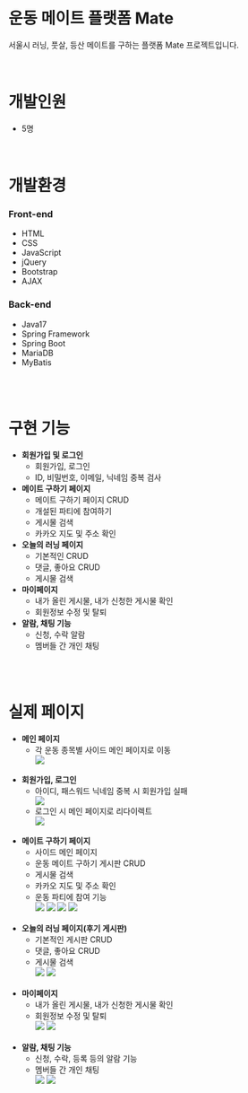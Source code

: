 # 운동 메이트 플랫폼 Mate

<p>서울시 러닝, 풋살, 등산 메이트를 구하는 플랫폼 Mate 프로젝트입니다.</p>

<br/>

<h1>개발인원</h1>
<div>
    <ul>
        <li>5명</li>
    </ul>
</div>
<br/>
<h1>개발환경</h1>
<div>
  <h3>Front-end</h3>
    <ul>
        <li>HTML</li>
        <li>CSS</li>
        <li>JavaScript</li>
        <li>jQuery</li>
        <li>Bootstrap</li>
        <li>AJAX</li>
    </ul>

  <h3>Back-end</h3>
    <ul>
        <li>Java17</li>
        <li>Spring Framework</li>
        <li>Spring Boot</li>
        <li>MariaDB</li>
        <li>MyBatis</li>
    </ul>
</div>
<br/>
<br/>
<h1>구현 기능</h1>
<div>
    <ul>
        <li>
            <strong>회원가입 및 로그인</strong>
            <ul>
                <li>회원가입, 로그인</li>
                <li>ID, 비밀번호, 이메일, 닉네임 중복 검사</li>
            </ul>
        </li>
        <li>
            <strong>메이트 구하기 페이지</strong>
            <ul>
                <li>메이트 구하기 페이지 CRUD</li>
                <li>개설된 파티에 참여하기</li>
                <li>게시물 검색</li>
                <li>카카오 지도 및 주소 확인</li>
            </ul>
        </li>
        <li>
            <strong>오늘의 러닝 페이지</strong>
            <ul>
                <li>기본적인 CRUD</li>
                <li>댓글, 좋아요 CRUD</li>
                <li>게시물 검색</li>
            </ul>
        </li>
        <li>
            <strong>마이페이지</strong>
            <ul>
                <li>내가 올린 게시물, 내가 신청한 게시물 확인</li>
                <li>회원정보 수정 및 탈퇴</li>
            </ul>
        </li>
        <li>
            <strong>알람, 채팅 기능</strong>
            <ul>
                <li>신청, 수락 알람</li>
                <li>멤버들 간 개인 채팅</li>
            </ul>
        </li>
    </ul>
</div>
<br/>
<br/>
<h1>실제 페이지</h1>
<div>
    <ul>
        <li>
            <strong>메인 페이지</strong>
            <ul>
                <li>각 운동 종목별 사이드 메인 페이지로 이동</li>
                <img src="https://github.com/mut-jin/mate-prj2/assets/112159785/cc610e46-6384-4a78-9b7e-0d6448b605e7">
            </ul>
        </li>
        <br/>
        <li>
            <strong>회원가입, 로그인</strong>
            <ul>
                <li>아이디, 패스워드 닉네임 중복 시 회원가입 실패</li>
                <img src="https://github.com/mut-jin/mate-prj2/assets/112159785/8357557d-f522-4c7b-bcca-0d28fe42a8de">
                <li>로그인 시 메인 페이지로 리다이렉트</li>
                <img src="https://github.com/mut-jin/mate-prj2/assets/112159785/209eab4f-37ac-4356-9f37-cad4bb89b128">
            </ul>
        </li>
        <br/>
        <li>
            <strong>메이트 구하기 페이지</strong>
            <ul>
                <li>사이드 메인 페이지</li>
                <li>운동 메이트 구하기 게시판 CRUD</li>
                <li>게시물 검색</li>
                <li>카카오 지도 및 주소 확인</li>
                <li>운동 파티에 참여 기능</li>
                <img src="https://github.com/mut-jin/mate-prj2/assets/112159785/72fdb406-e882-4a38-8f34-7df457d72551">
                <img src="https://github.com/mut-jin/mate-prj2/assets/112159785/938d1c71-a434-4efb-a932-306e2c95aced">
                <img src="https://github.com/mut-jin/mate-prj2/assets/112159785/5cf7ae5f-cabe-407a-9c90-eb883f0c2f65">
                <img src="https://github.com/mut-jin/mate-prj2/assets/112159785/969e0f80-3043-486b-84f1-1899e2a3d874">
            </ul>
        </li>
        <br/>
        <li>
            <strong>오늘의 러닝 페이지(후기 게시판)</strong>
            <ul>
                <li>기본적인 게시판 CRUD</li>
                <li>댓글, 좋아요 CRUD</li>
                <li>게시물 검색</li>
                <img src="https://github.com/mut-jin/mate-prj2/assets/112159785/7c0bd63a-65e7-47f9-9d48-f7adda49cf6f">
                <img src="https://github.com/mut-jin/mate-prj2/assets/112159785/e7644f59-5f69-4d2b-8cfc-74ab0b4d9719">
            </ul>
        </li>
        <br/>
        <li>
            <strong>마이페이지</strong>
            <ul>
                <li>내가 올린 게시물, 내가 신청한 게시물 확인</li>
                <li>회원정보 수정 및 탈퇴</li>
                <img src="https://github.com/mut-jin/mate-prj2/assets/112159785/483affe2-0ff9-483a-9588-46dfd9ea6267">
                <img src="https://github.com/mut-jin/mate-prj2/assets/112159785/41541ae2-66bc-4f02-9010-9cc5486b59e2">
            </ul>
        </li>
        <br/>
        <li>
            <strong>알람, 채팅 기능</strong>
            <ul>
                <li>신청, 수락, 등록 등의 알람 기능</li>
                <li>멤버들 간 개인 채팅</li>
                <img src="https://github.com/mut-jin/mate-prj2/assets/112159785/7b944c56-2bec-4624-a781-36b325d7e1f6">
                <img src="https://github.com/mut-jin/mate-prj2/assets/112159785/32eab285-f5c5-42e3-9071-b900a0405cbd">
            </ul>
        </li>
<br/>
<br/>
